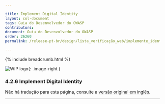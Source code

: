 ```yaml
---

title: Implement Digital Identity
layout: col-document
tags: Guia do Desenvolvedor do OWASP
contributors:
document: Guia do Desenvolvedor do OWASP
order: 26260
permalink: /release-pt-br/design/lista_verificação_web/implemente_identidade_digital/

---
```


{% include breadcrumb.html %}

<style type="text/css">
.image-right {
  height: 180px;
  display: block;
  margin-left: auto;
  margin-right: auto;
  float: right;
}
</style>

![WIP logo](../../../assets/images/dg_wip.png "Trabalho em andamento"){: .image-right }

### 4.2.6 Implement Digital Identity

Não há tradução para esta página, consulte a [versão original em inglês][release060206].

----

[release060206]: https://github.com/OWASP/www-project-developer-guide/blob/main/draft/06-design/02-web-app-checklist/06-digital-identity.md
